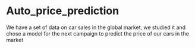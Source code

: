 # Auto_price_prediction
We have a set of data on car sales in the global market, we studied it and chose a model for the next campaign to predict the price of our cars in the market
